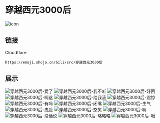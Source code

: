 # 穿越西元3000后
![icon](https://emoji.shojo.cn/bili/src/穿越西元3000后/icon.png)
## 链接
Cloudflare:
```
https://emoji.shojo.cn/bili/src/穿越西元3000后
```
## 展示
![穿越西元3000后-爱了](https://emoji.shojo.cn/bili/src/穿越西元3000后/穿越西元3000后-爱了.png)
![穿越西元3000后-我不听](https://emoji.shojo.cn/bili/src/穿越西元3000后/穿越西元3000后-我不听.png)
![穿越西元3000后-好困](https://emoji.shojo.cn/bili/src/穿越西元3000后/穿越西元3000后-好困.png)
![穿越西元3000后-啊这](https://emoji.shojo.cn/bili/src/穿越西元3000后/穿越西元3000后-啊这.png)
![穿越西元3000后-给我滚](https://emoji.shojo.cn/bili/src/穿越西元3000后/穿越西元3000后-给我滚.png)
![穿越西元3000后-震惊](https://emoji.shojo.cn/bili/src/穿越西元3000后/穿越西元3000后-震惊.png)
![穿越西元3000后-有吗](https://emoji.shojo.cn/bili/src/穿越西元3000后/穿越西元3000后-有吗.png)
![穿越西元3000后-闭嘴](https://emoji.shojo.cn/bili/src/穿越西元3000后/穿越西元3000后-闭嘴.png)
![穿越西元3000后-生气](https://emoji.shojo.cn/bili/src/穿越西元3000后/穿越西元3000后-生气.png)
![穿越西元3000后-鬼脸](https://emoji.shojo.cn/bili/src/穿越西元3000后/穿越西元3000后-鬼脸.png)
![穿越西元3000后-憨笑](https://emoji.shojo.cn/bili/src/穿越西元3000后/穿越西元3000后-憨笑.png)
![穿越西元3000后-啊](https://emoji.shojo.cn/bili/src/穿越西元3000后/穿越西元3000后-啊.png)
![穿越西元3000后-没话说](https://emoji.shojo.cn/bili/src/穿越西元3000后/穿越西元3000后-没话说.png)
![穿越西元3000后-略略略](https://emoji.shojo.cn/bili/src/穿越西元3000后/穿越西元3000后-略略略.png)
![穿越西元3000后-哦](https://emoji.shojo.cn/bili/src/穿越西元3000后/穿越西元3000后-哦.png)
